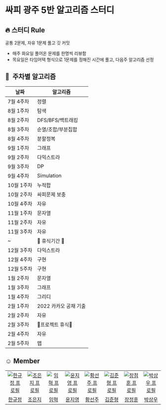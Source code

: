 # 싸피 광주 5반 알고리즘 스터디

## :fire: 스터디 Rule 

공통 2문제, 자유 1문제 풀고 깃 커밋
- 매주 화요일 풀어온 문제를 한명씩 리뷰함
- 목요일은 타임어택 형식으로 1문제를 정해진 시간에 풀고, 다음주 알고리즘 선정

## 📘&nbsp; 주차별 알고리즘 

| 날짜          |   알고리즘     |
| ------------- | ------------- |
| 7월 4주차  | 정렬  |
| 8월 1주차  | 탐색  |
| 8월 2주차  | DFS/BFS/백트래킹  |
| 8월 3주차  | 순열/조합/부분집합  |
| 8월 4주차  | 분할정복 |
| 9월 1주차  | 그래프 |
| 9월 2주차  | 다익스트라 |
| 9월 3주차  | DP |
| 9월 4주차  | Simulation |
| 10월 1주차  | 누적합 |
| 10월 2주차  | 싸피문제 보충 |
| 10월 4주차  | 자유 |
| 11월 1주차  | 문자열 |
| 11월 2주차  | 자유 |
| 11월 3주차  | 자유 |
| ~ | :construction: 휴식기간 :construction: |
| 12월 3주차  | 다익스트라 |
| 12월 4주차  |  구현 |
| 12월 5주차  | 구현 |
| 1월 2주차  | 문자열 |
| 1월 3주차  | 그래프 |
| 1월 4주차  | 그리디 |
| 2월 1주차  | 2022 카카오 공채 기출 |
| 2월 2주차  | 자유 |
| 2월 3주차  | :construction:프로젝트 휴식:construction:|
| 2월 4주차  | 자유 |
| 2월 5주차  | 맵 |


## :relaxed: Member
<table>
    <tr>
      <td align="center">
        <a href="https://github.com/hangyujung">
          <img src="https://avatars.githubusercontent.com/u/52170581?v=4" alt="한규정 프로필" />
        </a>
      </td>
      <td align="center">
        <a href="https://github.com/dmswl0311">
          <img src="https://avatars.githubusercontent.com/u/48826021?v=4" alt="조은지 프로필" />
        </a>
      </td>
      <td align="center">
        <a href="https://github.com/Hyuk9606">
          <img src="https://avatars.githubusercontent.com/u/87606735?v=4" alt="임혁 프로필" />
        </a>
      </td>
      <td align="center">
        <a href="https://github.com/jiyeong-yun">
          <img src="https://avatars.githubusercontent.com/u/70522500?v=4" alt="윤지영 프로필" />
        </a>
      </td>
      <td align="center">
        <a href="https://github.com/hwangseonju">
          <img src="https://avatars.githubusercontent.com/u/55452206?v=4" alt="황선주 프로필" />
        </a>
      </td>
      <td align="center">
        <a href="https://github.com/a2456542">
          <img src="https://avatars.githubusercontent.com/u/70923021?v=4" alt="김준형 프로필" />
        </a>
      </td>
      <td align="center">
        <a href="https://github.com/Doppio1101">
          <img src="https://avatars.githubusercontent.com/u/74235048?v=4" alt="장점훈 프로필" />
        </a>
      </td>
      <td align="center">
        <a href="https://github.com/sangwoo420">
          <img src="https://avatars.githubusercontent.com/u/31755437?v=4" alt="박상우 프로필" />
        </a>
      </td>
    </tr>
    <tr>
      <td align="center">
        <a href="https://github.com/hangyujung">
          한규정<br />
        </a>
      </td>
      <td align="center">
        <a href="https://github.com/dmswl0311">
          조은지<br />
        </a>
      </td>
      <td align="center">
        <a href="https://github.com/Hyuk9606">
          임혁<br />
        </a>
      </td>
      <td align="center">
        <a href="https://github.com/jiyeong-yun">
          윤지영<br />
        </a>
      </td>
      <td align="center">
        <a href="https://github.com/hwangseonju">
          황선주<br />
        </a>
      </td>
      <td align="center">
        <a href="https://github.com/a2456542">
          김준형<br />
        </a>
      </td>
      <td align="center">
        <a href="https://github.com/Doppio1101">
          장정훈<br />
        </a>
      </td>
      <td align="center">
        <a href="https://github.com/sangwoo420">
          박상우<br />
        </a>
      </td>
    </tr>
  </table>

  <br />
  

<!--  -[@dmswl0311 ](https://github.com/dmswl0311 )  <br>
 -[@Hyuk9606](https://github.com/Hyuk9606) <br>
 -[@hwangseonju](https://github.com/hwangseonju) <br>
 -[@jiyeong-yun](https://github.com/jiyeong-yun) <br>
 -[@a2456542](https://github.com/a2456542) <br>
 -[@gitGyu](https://github.com/hangyujung ) <br>
 -[@sangwoo420](https://github.com/sangwoo420 ) <br> -->
 

